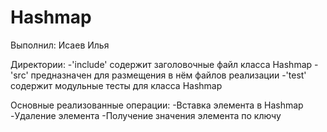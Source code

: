 # Hashmap

Выполнил: Исаев Илья

Директории:
    -'include' содержит заголовочные файл класса Hashmap
    -'src' предназначен для размещения в нём файлов реализации
    -'test' содержит модульные тесты для класса Hashmap

Основные реализованные операции:
    -Вставка элемента в Hashmap
    -Удаление элемента
    -Получение значения элемента по ключу